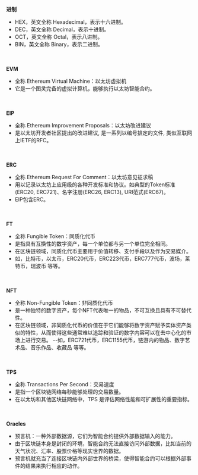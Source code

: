
**进制**
- HEX，英文全称 Hexadecimal，表示十六进制。
- DEC，英文全称 Decimal，表示十进制。
- OCT，英文全称 Octal，表示八进制。
- BIN，英文全称 Binary，表示二进制。

　

**EVM**
- 全称 Ethereum Virtual Machine：以太坊虚拟机
- 它是一个图灵完备的虚拟计算机，能够执行以太坊智能合约。

　

**EIP**
- 全称 Ethereum Improvement Proposals：以太坊改进建议
- 是以太坊开发者社区提出的改进建议, 是一系列以编号排定的文件, 类似互联网上IETF的RFC。

　

**ERC** 
- 全称 Ethereum Request For Comment：以太坊意见征求稿
- 用以记录以太坊上应用级的各种开发标准和协议。如典型的Token标准(ERC20, ERC721)、名字注册(ERC26, ERC13), URI范式(ERC67)。
- EIP包含ERC。

　

**FT**
- 全称 Fungible Token：同质化代币
- 是指具有互换性的数字资产，每一个单位都与另一个单位完全相同。
- 在区块链领域，同质化代币主要用于价值转移、支付手段以及作为交易媒介。
- 如，比特币，以太币，ERC20代币，ERC223代币，ERC777代币，波场，莱特币，瑞波币 等等。

　

**NFT** 
- 全称 Non-Fungible Token：非同质化代币
- 是一种独特的数字资产，每个NFT代表唯一的物品，不可互换且具有不可替代性。
- 在区块链领域，非同质化代币的价值在于它们能够将数字资产赋予实体资产类似的特性，从而使得这些通常难以追踪和验证的数字内容可以在去中心化的市场上进行交易。
--如，ERC721代币，ERC1155代币，链游内的物品、数字艺术品、音乐作品、收藏品 等等。

　

**TPS** 
- 全称 Transactions Per Second：交易速度
- 是指一个区块链网络每秒能够处理的交易数量。
- 在以太坊和其他区块链网络中，TPS 是评估网络性能和可扩展性的重要指标。

　

**Oracles** 
- 预言机：一种外部数据源，它们为智能合约提供外部数据输入的能力。
- 由于区块链本身是封闭的环境，智能合约无法直接访问外部数据，比如当前的天气状况、汇率、股票价格等现实世界的数据。
- 预言机就充当了连接区块链内外部世界的桥梁，使得智能合约可以根据外部事件的结果来执行相应的动作。




